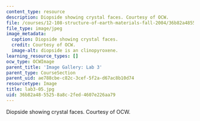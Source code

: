 ```yaml
---
content_type: resource
description: Diopside showing crystal faces. Courtesy of OCW.
file: /courses/12-108-structure-of-earth-materials-fall-2004/36b82a4855258a8c2fed4607e226aa79_lab3-05.jpg
file_type: image/jpeg
image_metadata:
  caption: Diopside showing crystal faces.
  credit: Courtesy of OCW.
  image-alt: diopside is an clinopyroxene.
learning_resource_types: []
ocw_type: OCWImage
parent_title: 'Image Gallery: Lab 3'
parent_type: CourseSection
parent_uid: ae788cbe-c82c-3cef-5f2a-d67ac8b10d74
resourcetype: Image
title: lab3-05.jpg
uid: 36b82a48-5525-8a8c-2fed-4607e226aa79
---
```

Diopside showing crystal faces. Courtesy of OCW.

